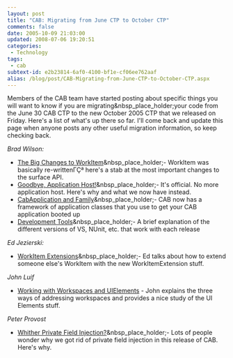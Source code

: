 ```yaml
---
layout: post
title: "CAB: Migrating from June CTP to October CTP"
comments: false
date: 2005-10-09 21:03:00
updated: 2008-07-06 19:20:51
categories:
 - Technology
tags:
 - cab
subtext-id: e2b23814-6af0-4100-bf1e-cf06ee762aaf
alias: /blog/post/CAB-Migrating-from-June-CTP-to-October-CTP.aspx
---
```



Members of the CAB team have started posting about specific things you will want to know if you are migrating&nbsp_place_holder;your code from the June 30 CAB CTP to the new October 2005 CTP that we released on Friday. Here's a list of what's up there so far. I'll come back and update this page when anyone posts any other useful migration information, so keep checking back. 

_Brad Wilson:_

  * [The Big Changes to WorkItem](http://www.agileprogrammer.com/dotnetguy/archive/2005/10/09/8456.aspx)&nbsp_place_holder;- WorkItem was basically re-writtenΓÇª here's a stab at the most important changes to the surface API. 
  * [Goodbye, Application Host!](http://www.agileprogrammer.com/dotnetguy/archive/2005/10/09/8458.aspx)&nbsp_place_holder;- It's official. No more application host. Here's why and what we now have instead. 
  * [CabApplication and Family](http://www.agileprogrammer.com/dotnetguy/archive/2005/10/09/8459.aspx)&nbsp_place_holder;- CAB now has a framework of application classes that you use to get your CAB application booted up 
  * [Development Tools](http://www.agileprogrammer.com/dotnetguy/archive/2005/10/10/8488.aspx)&nbsp_place_holder;- A brief explanation of the different versions of VS, NUnit, etc. that work with each release

_Ed Jezierski:_

  * [WorkItem Extensions](http://www.gotdotnet.com/codegallery/messageboard/thread.aspx?id=22f72167-af95-44ce-a6ca-f2eafbf2653c&mbid=5194517d-42c9-4cfd-b7a5-87d7cebc6c60&threadid=71ba07d3-9038-4f9e-bb70-5796ddfc0d26)&nbsp_place_holder;- Ed talks about how to extend someone else's WorkItem with the new WorkItemExtension stuff.

_John Luif_

  * [Working with Workspaces and UIElements](http://luifit.net/blogs/jluif/PermaLink.aspx?guid=2b17f027-c149-4cb9-a7f2-222ab7999bca) - John explains the three ways of addressing workspaces and provides a nice study of the UI Elements stuff.

_Peter Provost_

  * [Whither Private Field Injection?](/archive/2005/10/13/8606.aspx)&nbsp_place_holder;- Lots of people wonder why we got rid of private field injection in this release of CAB. Here's why.
